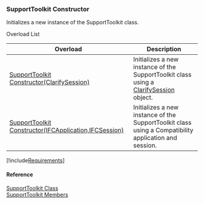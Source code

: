 ﻿### SupportToolkit Constructor

Initializes a new instance of the SupportToolkit class.

Overload List

| Overload | Description |
| --- | --- |
| [SupportToolkit Constructor(ClarifySession)](FChoice.Toolkits.Clarify~FChoice.Toolkits.Clarify.Support.SupportToolkit~_ctor(ClarifySession).md) | Initializes a new instance of the SupportToolkit class using a [ClarifySession](fcSDK~FChoice.Foundation.Clarify.ClarifySession.md) object.   |
| [SupportToolkit Constructor(IFCApplication,IFCSession)](FChoice.Toolkits.Clarify~FChoice.Toolkits.Clarify.Support.SupportToolkit~_ctor(IFCApplication,IFCSession).md) | Initializes a new instance of the SupportToolkit class using a Compatibility application and session.   |

[!include[Requirements](../partials/requirements.md)]



#### Reference

[SupportToolkit Class](FChoice.Toolkits.Clarify~FChoice.Toolkits.Clarify.Support.SupportToolkit.md)  
[SupportToolkit Members](FChoice.Toolkits.Clarify~FChoice.Toolkits.Clarify.Support.SupportToolkit_members.md)